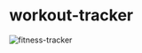 # workout-tracker

![fitness-tracker](https://user-images.githubusercontent.com/84814933/129788858-b6a33730-a69d-4c9f-b720-9ad09d340a84.png)
